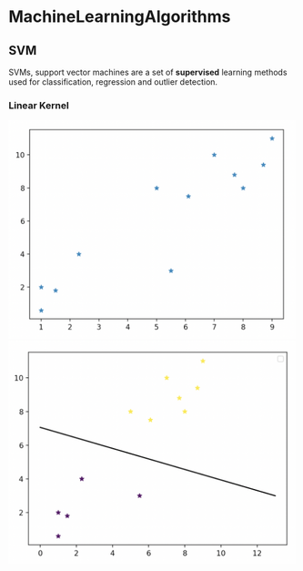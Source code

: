 # MachineLearningAlgorithms

## SVM
SVMs, support vector machines are a set of **supervised** learning methods used for classification, regression and outlier detection. 

### Linear Kernel
![Screenshots](screenshots/LinearSVM-before.png)
![Screenshots](screenshots/LinearSVM-after.png)
